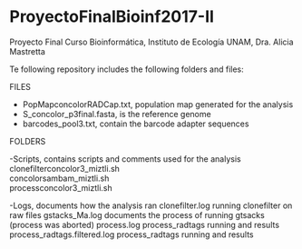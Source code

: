 # ProyectoFinalBioinf2017-II
Proyecto Final Curso Bioinformática, Instituto de Ecología UNAM, Dra. Alicia Mastretta

Te following repository includes the following folders and files:

FILES

- PopMapconcolorRADCap.txt, population map generated for the analysis
- S_concolor_p3final.fasta, is the reference genome
- barcodes_pool3.txt, contain the barcode adapter sequences

FOLDERS

-Scripts, contains scripts and comments used for the analysis
  clonefilterconcolor3_miztli.sh	
  concolorsambam_miztli.sh	
  processconcolor3_miztli.sh

-Logs, documents how the analysis ran
  clonefilter.log	running clonefilter on raw files
  gstacks_Ma.log	documents the process of running gtsacks (process was aborted)
  process.log	process_radtags running and results
  process_radtags.filtered.log process_radtags running and results
